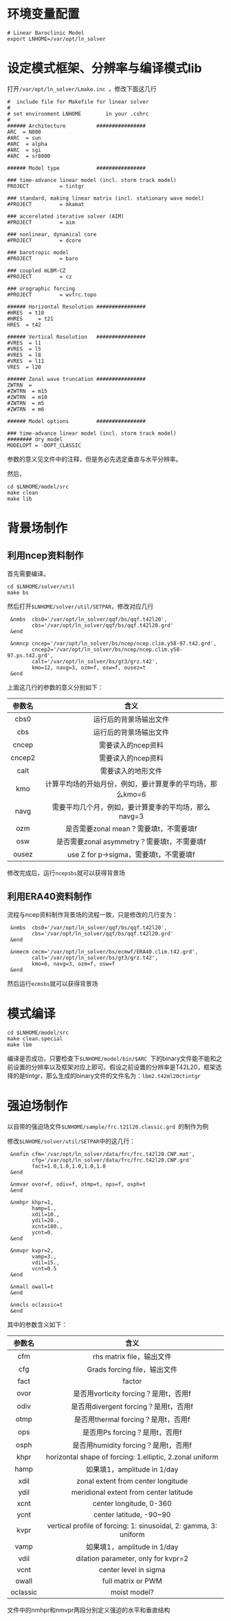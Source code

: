 # 环境变量配置

```shell
# Linear Baroclinic Model
export LNHOME=/var/opt/ln_solver
```



# 设定模式框架、分辨率与编译模式lib

打开`/var/opt/ln_solver/Lmake.inc `，修改下面这几行

```shell
#  include file for Makefile for linear solver
#
# set environment LNHOME        in your .cshrc
#
###### Architecture          ################
ARC  = N000
#ARC  = sun 
#ARC  = alpha
#ARC  = sgi 
#ARC  = sr8000

###### Model type            ################

### time-advance linear model (incl. storm track model)
PROJECT          = tintgr

### standard, making linear matrix (incl. stationary wave model)
#PROJECT         = mkamat

### accerelated iterative solver (AIM)
#PROJECT         = aim 

### nonlinear, dynamical core
#PROJECT         = dcore

### barotropic model
#PROJECT         = baro

### coupled mLBM-CZ
#PROJECT         = cz

### orographic forcing
#PROJECT         = wvfrc.topo

###### Horizontal Resolution ################
#HRES  = t10 
#HRES     = t21 
HRES  = t42 

###### Vertical Resolution   ################
#VRES  = l1
#VRES  = l5
#VRES  = l8
#VRES  = l11 
VRES  = l20 

###### Zonal wave truncation ################
ZWTRN  =        
#ZWTRN  = m15 
#ZWTRN  = m10 
#ZWTRN  = m5
#ZWTRN  = m6

###### Model options         ################

### time-advance linear model (incl. storm track model)
######## dry model
MODELOPT = -DOPT_CLASSIC
```

参数的意义见文件中的注释，但是务必先选定垂直与水平分辨率。

然后，

```shell
cd $LNHOME/model/src
make clean
make lib
```



# 背景场制作



## 利用ncep资料制作

首先需要编译。

```shell
cd $LNHOME/solver/util
make bs
```

然后打开`$LNHOME/solver/util/SETPAR`，修改对应几行

```shell
 &nmbs  cbs0='/var/opt/ln_solver/qqf/bs/qqf.t42l20',
        cbs='/var/opt/ln_solver/qqf/bs/qqf.t42l20.grd'
 &end

 &nmncp cncep='/var/opt/ln_solver/bs/ncep/ncep.clim.y58-97.t42.grd',
        cncep2='/var/opt/ln_solver/bs/ncep/ncep.clim.y58-97.ps.t42.grd',
        calt='/var/opt/ln_solver/bs/gt3/grz.t42',
        kmo=12, navg=3, ozm=f, osw=f, ousez=t
 &end
```

上面这几行的参数的意义分别如下：

| 参数名 |                           含义                            |
| :----: | :-------------------------------------------------------: |
|  cbs0  |                  运行后的背景场输出文件                   |
|  cbs   |                  运行后的背景场输出文件                   |
| cncep  |                    需要读入的ncep资料                     |
| cncep2 |                    需要读入的ncep资料                     |
|  calt  |                    需要读入的地形文件                     |
|  kmo   | 计算平均场的开始月份，例如，要计算夏季的平均场，那么kmo=6 |
|  navg  |   需要平均几个月，例如，要计算夏季的平均场，那么navg=3    |
|  ozm   |          是否需要zonal mean？需要填t，不需要填f           |
|  osw   |        是否需要zonal asymmetry？需要填t，不需要填f        |
| ousez  |          use Z for p->sigma，需要填t，不需要填f           |

修改完成后，运行`ncepsbs`就可以获得背景场



## 利用ERA40资料制作

流程与ncep资料制作背景场的流程一致，只是修改的几行变为：

```shell
 &nmbs  cbs0='/var/opt/ln_solver/qqf/bs/qqf.t42l20',
        cbs='/var/opt/ln_solver/qqf/bs/qqf.t42l20.grd'
 &end

 &nmecm cecm='/var/opt/ln_solver/bs/ecmwf/ERA40.clim.t42.grd',
        calt='/var/opt/ln_solver/bs/gt3/grz.t42',
        kmo=6, navg=3, ozm=f, osw=f
 &end
```

然后运行`ecmsbs`就可以获得背景场



# 模式编译

```shell
cd $LNHOME/model/src
make clean.special
make lbm
```

编译是否成功，只要检查下`$LNHOME/model/bin/$ARC `下的binary文件能不能和之前设置的分辨率以及框架对应上即可。假设之前设置的分辨率是T42L20，框架选择的是tintgr，那么生成的binary文件的文件名为：`lbm2.t42ml20ctintgr`



# 强迫场制作

以自带的强迫场文件`$LNHOME/sample/frc.t21l20.classic.grd `的制作为例

修改`$LNHOME/solver/util/SETPAR`中的这几行：

```shell
 &nmfin cfm='/var/opt/ln_solver/data/frc/frc.t42l20.CNP.mat',
        cfg='/var/opt/ln_solver/data/frc/frc.t42l20.CNP.grd'
        fact=1.0,1.0,1.0,1.0,1.0
 &end

 &nmvar ovor=f, odiv=f, otmp=t, ops=f, osph=t
 &end

 &nmhpr khpr=1,
        hamp=1.,
        xdil=10.,
        ydil=20.,
        xcnt=180.,
        ycnt=0.
 &end

 &nmvpr kvpr=2,
        vamp=3.,
        vdil=15.,
        vcnt=0.5
 &end

 &nmall owall=t
 &end

 &nmcls oclassic=t
 &end
```

其中的参数含义如下：

|  参数名  |                             含义                             |
| :------: | :----------------------------------------------------------: |
|   cfm    |                  rhs matrix file，输出文件                   |
|   cfg    |                 Grads forcing file，输出文件                 |
|   fact   |                            factor                            |
|   ovor   |            是否用vorticity forcing？是用t，否用f             |
|   odiv   |            是否用divergent forcing？是用t，否用f             |
|   otmp   |             是否用thermal forcing？是用t，否用f              |
|   ops    |                是否用Ps forcing？是用t，否用f                |
|   osph   |             是否用humidity forcing？是用t，否用f             |
|   khpr   |   horizontal shape of forcing: 1.elliptic, 2.zonal uniform   |
|   hamp   |                 如果填1，amplitude in 1/day                  |
|   xdil   |              zonal extent from center longitude              |
|   ydil   |            meridional extent from center latitude            |
|   xcnt   |                   center longitude, 0-360                    |
|   ycnt   |                   center latitude, -90~90                    |
|   kvpr   | vertical profile of forcing: 1: sinusoidal, 2: gamma, 3: uniform |
|   vamp   |                 如果填1，amplitude in 1/day                  |
|   vdil   |             dilation parameter, only for kvpr=2              |
|   vcnt   |                    center level in sigma                     |
|  owall   |                      full matrix or PWM                      |
| oclassic |                         moist model?                         |

文件中的nmhpr和nmvpr两段分别定义强迫的水平和垂直结构